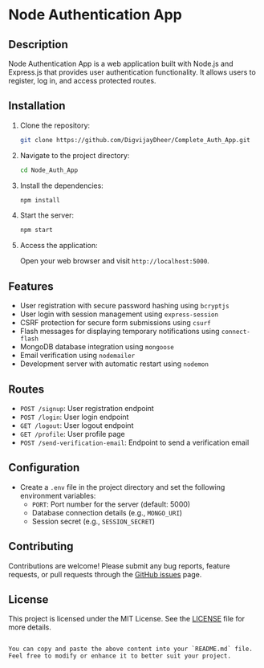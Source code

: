 # Node Authentication App

## Description

Node Authentication App is a web application built with Node.js and Express.js that provides user authentication functionality. It allows users to register, log in, and access protected routes.

## Installation

1. Clone the repository:

   ```bash
   git clone https://github.com/DigvijayDheer/Complete_Auth_App.git
   ```

2. Navigate to the project directory:

   ```bash
   cd Node_Auth_App
   ```

3. Install the dependencies:

   ```bash
   npm install
   ```

4. Start the server:

   ```bash
   npm start
   ```

5. Access the application:

   Open your web browser and visit `http://localhost:5000`.

## Features

- User registration with secure password hashing using `bcryptjs`
- User login with session management using `express-session`
- CSRF protection for secure form submissions using `csurf`
- Flash messages for displaying temporary notifications using `connect-flash`
- MongoDB database integration using `mongoose`
- Email verification using `nodemailer`
- Development server with automatic restart using `nodemon`

## Routes

- `POST /signup`: User registration endpoint
- `POST /login`: User login endpoint
- `GET /logout`: User logout endpoint
- `GET /profile`: User profile page
- `POST /send-verification-email`: Endpoint to send a verification email

## Configuration

- Create a `.env` file in the project directory and set the following environment variables:
  - `PORT`: Port number for the server (default: 5000)
  - Database connection details (e.g., `MONGO_URI`)
  - Session secret (e.g., `SESSION_SECRET`)

## Contributing

Contributions are welcome! Please submit any bug reports, feature requests, or pull requests through the [GitHub issues](https://github.com/DigvijayDheer/Complete_Auth_App.git) page.

## License

This project is licensed under the MIT License. See the [LICENSE](LICENSE) file for more details.

```

You can copy and paste the above content into your `README.md` file. Feel free to modify or enhance it to better suit your project.
```
